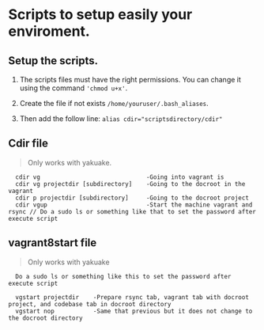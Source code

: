 # Scripts to setup easily your enviroment.

## Setup the scripts.

1. The scripts files must have the right permissions.
You can change it using the command `'chmod u+x'`.

2. Create the file if not exists `/home/youruser/.bash_aliases`.

3. Then add the follow line: `alias cdir="scriptsdirectory/cdir"`

## Cdir file
> Only works with yakuake.
```
  cdir vg                              -Going into vagrant is
  cdir vg projectdir [subdirectory]    -Going to the docroot in the vagrant
  cdir p projectdir [subdirectory]     -Going to the docroot project
  cdir vgup                            -Start the machine vagrant and rsync // Do a sudo ls or something like that to set the password after execute script
```

## vagrant8start file
> Only works with yakuake
```
  Do a sudo ls or something like this to set the password after execute script

  vgstart projectdir    -Prepare rsync tab, vagrant tab with docroot project, and codebase tab in docroot directory
  vgstart nop           -Same that previous but it does not change to the docroot directory
```
